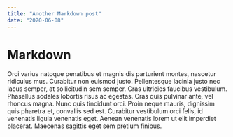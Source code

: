 ```yaml
---
title: "Another Markdown post"
date: "2020-06-08"
---
```

# Markdown
Orci varius natoque penatibus et magnis dis parturient montes, nascetur ridiculus mus. Curabitur non euismod justo. Pellentesque lacinia justo nec lacus semper, at sollicitudin sem semper. Cras ultricies faucibus vestibulum. Phasellus sodales lobortis risus ac egestas. Cras quis pulvinar ante, vel rhoncus magna. Nunc quis tincidunt orci. Proin neque mauris, dignissim quis pharetra et, convallis sed est. Curabitur vestibulum orci felis, id venenatis ligula venenatis eget. Aenean venenatis lorem ut elit imperdiet placerat. Maecenas sagittis eget sem pretium finibus.
